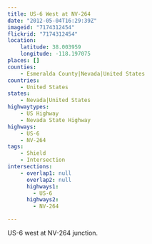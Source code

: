 ```yaml
---
title: US-6 West at NV-264
date: "2012-05-04T16:29:39Z"
imageid: "7174312454"
flickrid: "7174312454"
location:
    latitude: 38.003959
    longitude: -118.197075
places: []
counties:
    - Esmeralda County|Nevada|United States
countries:
    - United States
states:
    - Nevada|United States
highwaytypes:
    - US Highway
    - Nevada State Highway
highways:
    - US-6
    - NV-264
tags:
    - Shield
    - Intersection
intersections:
    - overlap1: null
      overlap2: null
      highways1:
        - US-6
      highways2:
        - NV-264

---
```

US-6 west at NV-264 junction.